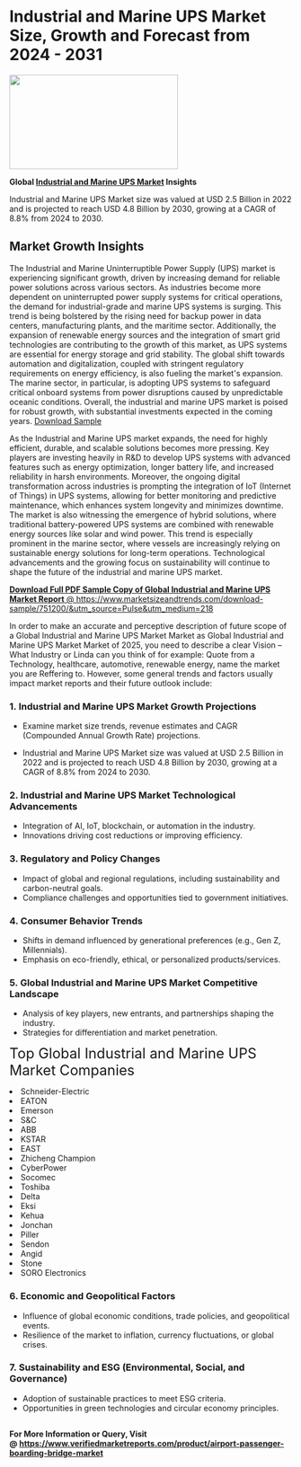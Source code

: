 <H1>Industrial and Marine UPS Market Size, Growth and Forecast from 2024 - 2031</H1><img class="aligncenter size-medium wp-image-584254" src="https://thirdeyenews.in/wp-content/uploads/2024/09/Global-Market-Research-300x168.jpeg" alt="" width="300" height="168" /><p><strong>Global&nbsp;<a href="https://www.marketsizeandtrends.com/download-sample/751200/&amp;utm_source=Pulse&amp;utm_medium=218">Industrial and Marine UPS Market</a> Insights</strong></p><p>Industrial and Marine UPS Market size was valued at USD 2.5 Billion in 2022 and is projected to reach USD 4.8 Billion by 2030, growing at a CAGR of 8.8% from 2024 to 2030.</p><p><h2>Market Growth Insights</h2> <p>The Industrial and Marine Uninterruptible Power Supply (UPS) market is experiencing significant growth, driven by increasing demand for reliable power solutions across various sectors. As industries become more dependent on uninterrupted power supply systems for critical operations, the demand for industrial-grade and marine UPS systems is surging. This trend is being bolstered by the rising need for backup power in data centers, manufacturing plants, and the maritime sector. Additionally, the expansion of renewable energy sources and the integration of smart grid technologies are contributing to the growth of this market, as UPS systems are essential for energy storage and grid stability. The global shift towards automation and digitalization, coupled with stringent regulatory requirements on energy efficiency, is also fueling the market's expansion. The marine sector, in particular, is adopting UPS systems to safeguard critical onboard systems from power disruptions caused by unpredictable oceanic conditions. Overall, the industrial and marine UPS market is poised for robust growth, with substantial investments expected in the coming years. <a href="sample_download_link" target="_blank">Download Sample</a></p> <p>As the Industrial and Marine UPS market expands, the need for highly efficient, durable, and scalable solutions becomes more pressing. Key players are investing heavily in R&D to develop UPS systems with advanced features such as energy optimization, longer battery life, and increased reliability in harsh environments. Moreover, the ongoing digital transformation across industries is prompting the integration of IoT (Internet of Things) in UPS systems, allowing for better monitoring and predictive maintenance, which enhances system longevity and minimizes downtime. The market is also witnessing the emergence of hybrid solutions, where traditional battery-powered UPS systems are combined with renewable energy sources like solar and wind power. This trend is especially prominent in the marine sector, where vessels are increasingly relying on sustainable energy solutions for long-term operations. Technological advancements and the growing focus on sustainability will continue to shape the future of the industrial and marine UPS market. <a href="more_information_link" target="_blank"></p><p><span class=""><strong>Download Full PDF Sample Copy of Global Industrial and Marine UPS Market Report</strong> @ <a href="https://www.marketsizeandtrends.com/download-sample/751200/&amp;utm_source=Pulse&amp;utm_medium=218" target="_blank">https://www.marketsizeandtrends.com/download-sample/751200/&amp;utm_source=Pulse&amp;utm_medium=218</a></span></p><p>In order to make an accurate and perceptive description of future scope of a Global&nbsp;Industrial and Marine UPS Market Market as Global&nbsp;Industrial and Marine UPS Market Market of 2025, you need to describe a clear Vision &ndash; What Industry or Linda can you think of for example: Quote from a Technology, healthcare, automotive, renewable energy, name the market you are Reffering to. However, some general trends and factors usually impact market reports and their future outlook include:</p><h3>1.&nbsp;<strong>Industrial and Marine UPS Market Growth Projections</strong></h3><ul><li>Examine market size trends, revenue estimates and CAGR (Compounded Annual Growth Rate) projections.</li><li><p>Industrial and Marine UPS Market size was valued at USD 2.5 Billion in 2022 and is projected to reach USD 4.8 Billion by 2030, growing at a CAGR of 8.8% from 2024 to 2030.</p></li></ul><h3>2.&nbsp;<strong>Industrial and Marine UPS Market Technological Advancements</strong></h3><ul><li>Integration of AI, IoT, blockchain, or automation in the industry.</li><li>Innovations driving cost reductions or improving efficiency.</li></ul><h3>3.&nbsp;<strong>Regulatory and Policy Changes</strong></h3><ul><li>Impact of global and regional regulations, including sustainability and carbon-neutral goals.</li><li>Compliance challenges and opportunities tied to government initiatives.</li></ul><h3>4.&nbsp;<strong>Consumer Behavior Trends</strong></h3><ul><li>Shifts in demand influenced by generational preferences (e.g., Gen Z, Millennials).</li><li>Emphasis on eco-friendly, ethical, or personalized products/services.</li></ul><h3>5.&nbsp;<strong>Global Industrial and Marine UPS Market Competitive Landscape</strong></h3><ul><li>Analysis of key players, new entrants, and partnerships shaping the industry.</li><li>Strategies for differentiation and market penetration.</li></ul><p data-pm-slice="1 1 []"><span style="color: inherit; font-family: inherit; font-size: 25px;">Top Global Industrial and Marine UPS Market Companies</span></p><div class="" data-test-id=""><p><li>Schneider-Electric</li><li> EATON</li><li> Emerson</li><li> S&C</li><li> ABB</li><li> KSTAR</li><li> EAST</li><li> Zhicheng Champion</li><li> CyberPower</li><li> Socomec</li><li> Toshiba</li><li> Delta</li><li> Eksi</li><li> Kehua</li><li> Jonchan</li><li> Piller</li><li> Sendon</li><li> Angid</li><li> Stone</li><li> SORO Electronics</li></p></div><h3>6.&nbsp;<strong>Economic and Geopolitical Factors</strong></h3><ul><li>Influence of global economic conditions, trade policies, and geopolitical events.</li><li>Resilience of the market to inflation, currency fluctuations, or global crises.</li></ul><h3>7.&nbsp;<strong>Sustainability and ESG (Environmental, Social, and Governance)</strong></h3><ul><li>Adoption of sustainable practices to meet ESG criteria.</li><li>Opportunities in green technologies and circular economy principles.</li></ul><h2><strong style="font-size: 14px;">For More Information or Query, Visit @&nbsp;</strong><a style="background-color: #ffffff; font-size: 14px;" href="https://www.marketsizeandtrends.com/report/industrial-and-marine-ups-market/" target="_blank">https://www.verifiedmarketreports.com/product/airport-passenger-boarding-bridge-market</a></h2>
